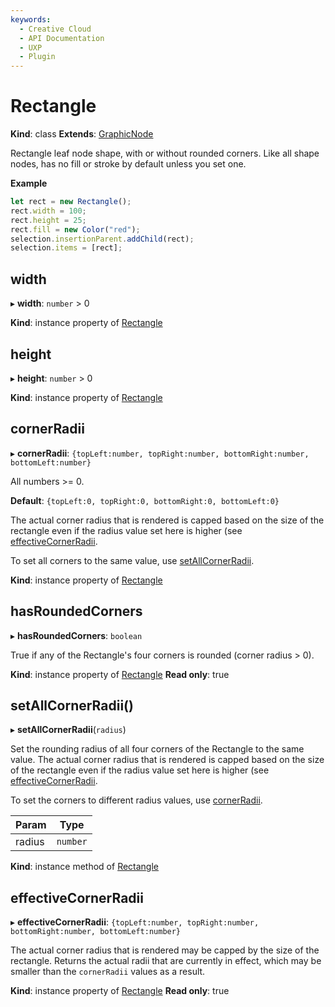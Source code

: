 ```yaml
---
keywords:
  - Creative Cloud
  - API Documentation
  - UXP
  - Plugin
---
```


# Rectangle

**Kind**: class
**Extends**: [GraphicNode](/develop/reference/GraphicNode)

Rectangle leaf node shape, with or without rounded corners. Like all shape nodes, has no fill or stroke by default unless you set one.

**Example**

```js
let rect = new Rectangle();
rect.width = 100;
rect.height = 25;
rect.fill = new Color("red");
selection.insertionParent.addChild(rect);
selection.items = [rect];
```

## width

▸ **width**: `number` > 0

**Kind**: instance property of [Rectangle](#rectangle)

## height

▸ **height**: `number` > 0

**Kind**: instance property of [Rectangle](#rectangle)

## cornerRadii

▸ **cornerRadii**: `{topLeft:number, topRight:number, bottomRight:number, bottomLeft:number}`

All numbers >= 0.

**Default**: `{topLeft:0, topRight:0, bottomRight:0, bottomLeft:0}`

The actual corner radius that is rendered is capped based on the size of the rectangle even if the radius value set here is higher (see
[effectiveCornerRadii](#effectivecornerradii).

To set all corners to the same value, use [setAllCornerRadii](#setallcornerradii).

**Kind**: instance property of [Rectangle](#rectangle)

## hasRoundedCorners

▸ **hasRoundedCorners**: `boolean`

True if any of the Rectangle's four corners is rounded (corner radius > 0).

**Kind**: instance property of [Rectangle](#rectangle)
**Read only**: true

## setAllCornerRadii()

▸ **setAllCornerRadii**(`radius`)

Set the rounding radius of all four corners of the Rectangle to the same value. The actual corner radius that is rendered is capped based on
the size of the rectangle even if the radius value set here is higher (see [effectiveCornerRadii](#effectivecornerradii).

To set the corners to different radius values, use [cornerRadii](#cornerradii).


| Param  | Type     |
| ------ | -------- |
| radius | `number` |

**Kind**: instance method of [Rectangle](#rectangle)

## effectiveCornerRadii

▸ **effectiveCornerRadii**: `{topLeft:number, topRight:number, bottomRight:number, bottomLeft:number}`

The actual corner radius that is rendered may be capped by the size of the rectangle. Returns the actual radii that
are currently in effect, which may be smaller than the `cornerRadii` values as a result.

**Kind**: instance property of [Rectangle](#rectangle)
**Read only**: true
